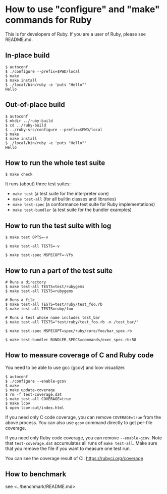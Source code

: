 # How to use "configure" and "make" commands for Ruby

This is for developers of Ruby.
If you are a user of Ruby, please see README.md.

## In-place build

```
$ autoconf
$ ./configure --prefix=$PWD/local
$ make
$ make install
$ ./local/bin/ruby -e 'puts "Hello"'
Hello
```

## Out-of-place build

```
$ autoconf
$ mkdir ../ruby-build
$ cd ../ruby-build
$ ../ruby-src/configure --prefix=$PWD/local
$ make
$ make install
$ ./local/bin/ruby -e 'puts "Hello"'
Hello
```

## How to run the whole test suite

```
$ make check
```

It runs (about) three test suites:

* `make test` (a test suite for the interpreter core)
* `make test-all` (for all builtin classes and libraries)
* `make test-spec` (a conformance test suite for Ruby implementations)
* `make test-bundler` (a test suite for the bundler examples)

## How to run the test suite with log

```
$ make test OPTS=-v

$ make test-all TESTS=-v

$ make test-spec MSPECOPT=-Vfs
```

## How to run a part of the test suite

```
# Runs a directory
$ make test-all TESTS=test/rubygems
$ make test-all TESTS=rubygems

# Runs a file
$ make test-all TESTS=test/ruby/test_foo.rb
$ make test-all TESTS=ruby/foo

# Runs a test whose name includes test_bar
$ make test-all TESTS="test/ruby/test_foo.rb -n /test_bar/"
```

```
$ make test-spec MSPECOPT=spec/ruby/core/foo/bar_spec.rb

$ make test-bundler BUNDLER_SPECS=commands/exec_spec.rb:58
```

## How to measure coverage of C and Ruby code

You need to be able to use gcc (gcov) and lcov visualizer.

```
$ autoconf
$ ./configure --enable-gcov
$ make
$ make update-coverage
$ rm -f test-coverage.dat
$ make test-all COVERAGE=true
$ make lcov
$ open lcov-out/index.html
```

If you need only C code coverage, you can remove `COVERAGE=true` from the above process.
You can also use `gcov` command directly to get per-file coverage.

If you need only Ruby code coverage, you can remove `--enable-gcov`.
Note that `test-coverage.dat` accumulates all runs of `make test-all`.
Make sure that you remove the file if you want to measure one test run.

You can see the coverage result of CI: https://rubyci.org/coverage

## How to benchmark

see <../benchmark/README.md>
